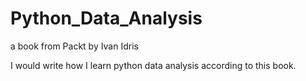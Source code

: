 # Python_Data_Analysis
a book from Packt by Ivan Idris

I would write how I learn python data analysis according to this book.
